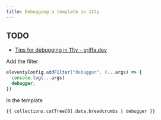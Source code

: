 ```yaml
---
title: Debugging a template in 11ty
---
```


## TODO
- [Tips for debugging in 11ty - griffa.dev](https://griffa.dev/posts/tips-for-debugging-in-11ty/)

Add the filter
```js
eleventyConfig.addFilter("debugger", (...args) => {
  console.log(...args)
  debugger;
})
```

In the template
```njk
{{ collections.catTree[0].data.breadcrumbs | debugger }}
```
